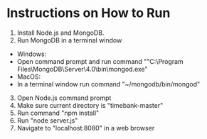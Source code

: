 # Instructions on How to Run

1. Install Node.js and MongoDB.
2. Run MongoDB in a terminal window
- Windows:
 - Open command prompt and run command ""C:\Program Files\MongoDB\Server\4.0\bin\mongod.exe"
- MacOS:
 - In a terminal window run command "~/mongodb/bin/mongod"
3. Open Node.js command prompt
4. Make sure current directory is "timebank-master"
5. Run command "npm install"
6. Run "node server.js"
7. Navigate to "localhost:8080" in a web browser
